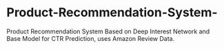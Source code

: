 # Product-Recommendation-System-
Product Recommendation System Based on Deep Interest Network and Base Model for CTR Prediction, uses Amazon Review Data.
